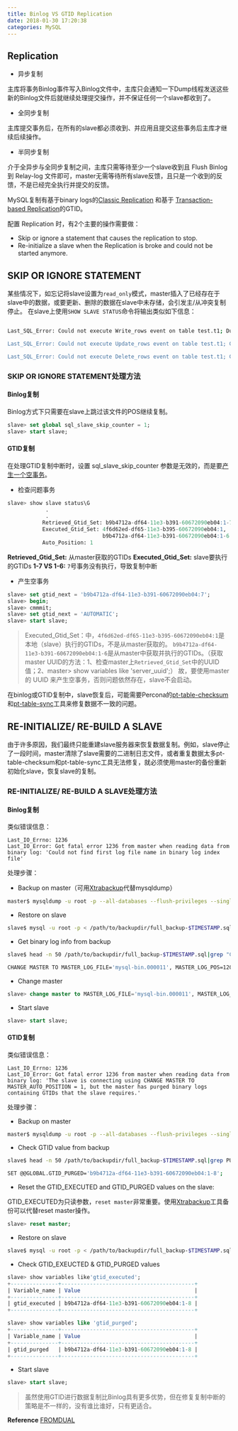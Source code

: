 ```yaml
---
title: Binlog VS GTID Replication
date: 2018-01-30 17:20:38
categories: MySQL
---
```

## Replication

+ 异步复制

主库将事务Binlog事件写入Binlog文件中，主库只会通知一下Dump线程发送这些新的Binlog文件后就继续处理提交操作，并不保证任何一个slave都收到了。

+ 全同步复制

主库提交事务后，在所有的slave都必须收到、并应用且提交这些事务后主库才继续后续操作。

+ 半同步复制

介于全异步与全同步复制之间，主库只需等待至少一个slave收到且 Flush Binlog 到 Relay-log 文件即可，master无需等待所有slave反馈，且只是一个收到的反馈，不是已经完全执行并提交的反馈。

MySQL复制有基于binary logs的[Classic Replication](https://acquaai.github.io/2017/12/02/binlog-rep/) 和基于 [Transaction-based Replication](https://acquaai.github.io/2017/12/03/gtid-rep/)的GTID。

<!-- more -->

配置 Replication 时，有2个主要的操作需要做：

 + Skip or ignore a statement that causes the replication to stop.
 + Re-initialize a slave when the Replication is broke and could not be started anymore.

## SKIP OR IGNORE STATEMENT

某些情况下，如忘记将slave设置为`read_only`模式，master插入了已经存在于slave中的数据，或要更新、删除的数据在slave中未存储，会引发主/从冲突复制停止。
在slave上使用`SHOW SLAVE STATUS`命令将输出类似如下信息：

```bash

Last_SQL_Error: Could not execute Write_rows event on table test.t1; Duplicate entry '4' for key 'PRIMARY', Error_code: 1062; handler error HA_ERR_FOUND_DUPP_KEY; the event's master log mysql-bin.000304, end_log_pos 285

Last_SQL_Error: Could not execute Update_rows event on table test.t1; Can't find record in 't1', Error_code: 1032; handler error HA_ERR_KEY_NOT_FOUND; the event's master log mysql-bin.000304, end_log_pos 492

Last_SQL_Error: Could not execute Delete_rows event on table test.t1; Can't find record in 't1', Error_code: 1032; handler error HA_ERR_KEY_NOT_FOUND; the event's master log mysql-bin.000304, end_log_pos 688
```

### SKIP OR IGNORE STATEMENT处理方法
#### Binlog复制

Binlog方式下只需要在slave上跳过该文件的POS继续复制。

```sql
slave> set global sql_slave_skip_counter = 1;
slave> start slave;
```

#### GTID复制

在处理GTID复制中断时，设置 sql_slave_skip_counter 参数是无效的，而是要[产生一个空事务](https://dev.mysql.com/doc/refman/5.7/en/replication-gtids-failover.html#replication-gtids-failover-empty)。

+ 检查问题事务

```sql
slave> show slave status\G
			.
			.
           Retrieved_Gtid_Set: b9b4712a-df64-11e3-b391-60672090eb04:1-7
           Executed_Gtid_Set: 4f6d62ed-df65-11e3-b395-60672090eb04:1,
                              b9b4712a-df64-11e3-b391-60672090eb04:1-6
           Auto_Position: 1
```

**Retrieved_Gtid_Set:** 从master获取的GTIDs
**Executed_Gtid_Set:** slave要执行的GTIDs
**1-7 VS 1-6:** `7`号事务没有执行，导致复制中断

+ 产生空事务

```sql
slave> set gtid_next = 'b9b4712a-df64-11e3-b391-60672090eb04:7';
slave> begin;
slave> cmmmit;
slave> set gtid_next = 'AUTOMATIC';
slave> start slave;
```

>  Executed_Gtid_Set：中，`4f6d62ed-df65-11e3-b395-60672090eb04:1`是本地（slave）执行的GTIDs，不是从master获取的。 `b9b4712a-df64-11e3-b391-60672090eb04:1-6`是从master中获取并执行的GTIDs。（获取master UUID的方法：1、检查master上`Retrieved_Gtid_Set`中的UUID值；2、master> show variables like 'server_uuid';）
故，要使用master的 UUID 来产生空事务，否则问题依然存在，slave不会启动。

在binlog或GTID复制中，slave恢复后，可能需要Percona的[pt-table-checksum](https://www.percona.com/doc/percona-toolkit/2.2/pt-table-checksum.html)和[pt-table-sync](https://www.percona.com/doc/percona-toolkit/2.2/pt-table-sync.html)工具来修复数据不一致的问题。

## RE-INITIALIZE/ RE-BUILD A SLAVE

由于许多原因，我们最终只能重建slave服务器来恢复数据复制。例如，slave停止了一段时间，master清除了slave需要的二进制日志文件，或者重复数据太多pt-table-checksum和pt-table-sync工具无法修复，就必须使用master的备份重新初始化slave，恢复slave的复制。

### RE-INITIALIZE/ RE-BUILD A SLAVE处理方法
#### Binlog复制

类似错误信息：

```
Last_IO_Errno: 1236
Last_IO_Error: Got fatal error 1236 from master when reading data from binary log: 'Could not find first log file name in binary log index file'
```

处理步骤：

+ Backup on master（可用[Xtrabackup](https://acquaai.github.io/2018/01/31/xtrabackup/)代替mysqldump）

```bash
master$ mysqldump -u root -p --all-databases --flush-privileges --single-transaction --master-data=2 --flush-logs --triggers --routines --events --hex-blob >/path/to/backupdir/full_backup-$TIMESTAMP.sql
```

+ Restore on slave

```bash
slave$ mysql -u root -p < /path/to/backupdir/full_backup-$TIMESTAMP.sql
```

+ Get binary log info from backup

```bash
slave$ head -n 50 /path/to/backupdir/full_backup-$TIMESTAMP.sql|grep "CHANGE MASTER TO"

CHANGE MASTER TO MASTER_LOG_FILE='mysql-bin.000011', MASTER_LOG_POS=120;
```

+ Change master

```sql
slave> change master to MASTER_LOG_FILE='mysql-bin.000011', MASTER_LOG_POS=120;
```

+ Start slave

```sql
slave> start slave;
```

#### GTID复制

类似错误信息：

```
Last_IO_Errno: 1236
Last_IO_Error: Got fatal error 1236 from master when reading data from binary log: 'The slave is connecting using CHANGE MASTER TO MASTER_AUTO_POSITION = 1, but the master has purged binary logs containing GTIDs that the slave requires.'
```

处理步骤：

+ Backup on master

```bash
master$ mysqldump -u root -p --all-databases --flush-privileges --single-transaction --flush-logs --triggers --routines --events --hex-blob >/path/to/backupdir/full_backup-$TIMESTAMP.sql
```

+ Check GTID value from backup

```bash
slave$ head -n 50 /path/to/backupdir/full_backup-$TIMESTAMP.sql|grep PURGED

SET @@GLOBAL.GTID_PURGED='b9b4712a-df64-11e3-b391-60672090eb04:1-8';
```

+ Reset the GTID_EXECUTED and GTID_PURGED values on the slave:

GTID_EXECUTED为只读参数，`reset master`非常重要。使用[Xtrabackup](https://acquaai.github.io/2018/01/31/xtrabackup/)工具备份可以代替reset master操作。

```sql
slave> reset master;
```

+ Restore on slave

```bash
slave$ mysql -u root -p < /path/to/backupdir/full_backup-$TIMESTAMP.sql
```

+ Check GTID_EXEUCTED & GTID_PURGED values

```sql
slave> show variables like'gtid_executed';
+---------------+------------------------------------------+
| Variable_name | Value                                    |
+---------------+------------------------------------------+
| gtid_executed | b9b4712a-df64-11e3-b391-60672090eb04:1-8 |
+---------------+------------------------------------------+

slave> show variables like 'gtid_purged';
+---------------+------------------------------------------+
| Variable_name | Value                                    |
+---------------+------------------------------------------+
| gtid_purged   | b9b4712a-df64-11e3-b391-60672090eb04:1-8 |
+---------------+------------------------------------------+
```

+ Start slave

```sql
slave> start slave;
```

> 虽然使用GTID进行数据复制比Binlog具有更多优势，但在修复复制中断的策略是不一样的，没有谁比谁好，只有更适合。

**Reference**
[FROMDUAL](http://fromdual.com/replication-troubleshooting-classic-vs-gtid)
